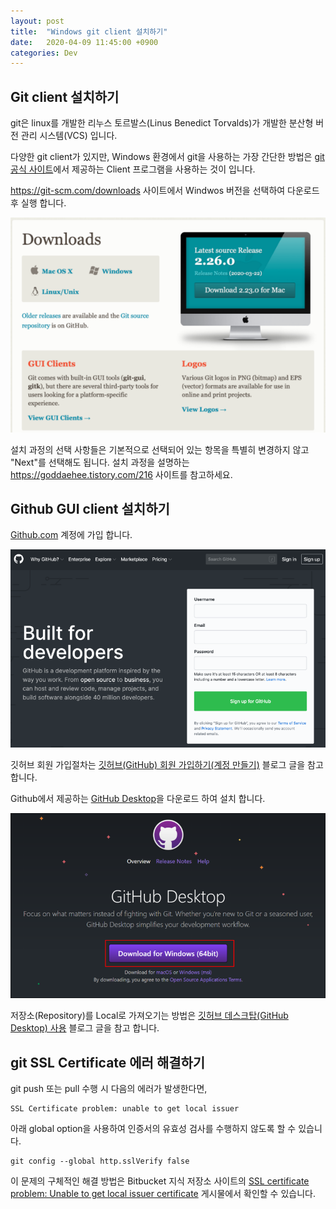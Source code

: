```yaml
---
layout: post
title:  "Windows git client 설치하기"
date:   2020-04-09 11:45:00 +0900
categories: Dev
---
```


## Git client 설치하기

git은 linux를 개발한 리누스 토르발스(Linus Benedict Torvalds)가 개발한 분산형 버전 관리 시스템(VCS) 입니다.

다양한 git client가 있지만, Windows 환경에서 git을 사용하는 가장 간단한 방법은 [git 공식 사이트](https://git-scm.com/)에서 제공하는
Client 프로그램을 사용하는 것이 입니다.

<https://git-scm.com/downloads> 사이트에서 Windwos 버전을 선택하여 다운로드 후 실행 합니다.

![git_download](/img/git-download.png)

설치 과정의 선택 사항들은 기본적으로 선택되어 있는 항목을 특별히 변경하지 않고 "Next"를 선택해도 됩니다.
설치 과정을 설명하는 <https://goddaehee.tistory.com/216> 사이트를 참고하세요.

## Github GUI client 설치하기

[Github.com](https://github.com) 계정에 가입 합니다.

![github-sign-up](/img/github-sign-up.png)

깃허브 회원 가입절차는 [깃허브(GitHub) 회원 가입하기(계정 만들기)](https://goddaehee.tistory.com/218) 블로그 글을 참고 합니다.

Github에서 제공하는 [GitHub Desktop](https://desktop.github.com)을 다운로드 하여 설치 합니다.

![github-desktop](/img/github-desktop-download.png)

저장소(Repository)를 Local로 가져오기는 방법은 [깃허브 데스크탑(GitHub Desktop) 사용](https://github.com/cau-cmclab/sku-cmclab.github.io/wiki/깃허브-데스크탑(GitHub-Desktop)-사용#3-2-저장소repository-가져오기clone) 블로그 글을 참고 합니다.

## git SSL Certificate 에러 해결하기

git push 또는 pull 수행 시 다음의 에러가 발생한다면,

  ```
  SSL Certificate problem: unable to get local issuer
  ```

아래 global option을 사용하여 인증서의 유효성 검사를 수행하지 않도록 할 수 있습니다.

  ```
  git config --global http.sslVerify false
  ```

이 문제의 구체적인 해결 방법은 Bitbucket 지식 저장소 사이트의 [SSL certificate problem: Unable to get local issuer certificate](https://confluence.atlassian.com/bitbucketserverkb/ssl-certificate-problem-unable-to-get-local-issuer-certificate-816521128.html) 게시물에서 확인할 수 있습니다.
